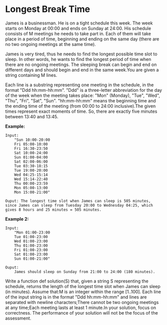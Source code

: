 # Longest Break Time

James is a businessman. He is on a tight schedule this week. The week starts on Monday at 00:00 and ends on Sunday at 24:00. His schedule consists of M meetings he needs to take part in. Each of them will take place in a period of time, beginning and ending on the same day (there are no two ongoing meetings at the same time).

James is very tired, thus he needs to find the longest possible time slot to sleep. In other words, he wants to find the longest period of time when there are no ongoing meetings. The sleeping break can begin and end on different days and should begin and end in the same week.You are given a string containing M lines. 

Each line is a substring representing one meeting in the schedule, in the format "Ddd hh:mm-hh:mm". "Ddd" is a three-letter abbreviation for the day of the week when the meeting takes place: "Mon" (Monday), "Tue", "Wed", "Thu", "Fri", "Sat", "Sun". "hh:mm-hh:mm" means the beginning time and the ending time of the meeting (from 00:00 to 24:00 inclusive).The given times represent exact moments of time. So, there are exactly five minutes between 13:40 and 13:45.

**Example:**

    Input:
        "Sun 10:00-20:00
        Fri 05:00-10:00
        Fri 16:30-23:50
        Sat 10:00-24:00
        Sun 01:00-04:00
        Sat 02:00-06:00
        Tue 03:30-18:15
        Tue 19:00-20:00
        Wed 04:25-15:14
        Wed 15:14-22:40
        Thu 00:00-23:59
        Mon 05:00-13:00
        Mon 15:00-21:00"
 
    Ouput: The longest time slot when James can sleep is 505 minutes, since James can sleep from Tuesday 20:00 to Wednesday 04:25, which gives 8 hours and 25 minutes = 505 minutes.

**Example 2:**

    Input:
        "Mon 01:00-23:00
        Tue 01:00-23:00
        Wed 01:00-23:00
        Thu 01:00-23:00
        Fri 01:00-23:00
        Sat 01:00-23:00
        Sun 01:00-21:00"
    
    Ouput: 
        James should sleep on Sunday from 21:00 to 24:00 (180 minutes).
    
Write a function def solution(S) that, given a string S representing the schedule, returns the length of the longest time slot when James can sleep (in minutes). Assume that:M is an integer within the range [1..100]. Each line of the input string is in the format "Ddd hh:mm-hh:mm" and lines are separated with newline characters;There cannot be two ongoing meetings at any time;Each meeting lasts at least 1 minute.In your solution, focus on correctness. The performance of your solution will not be the focus of the assessment.
